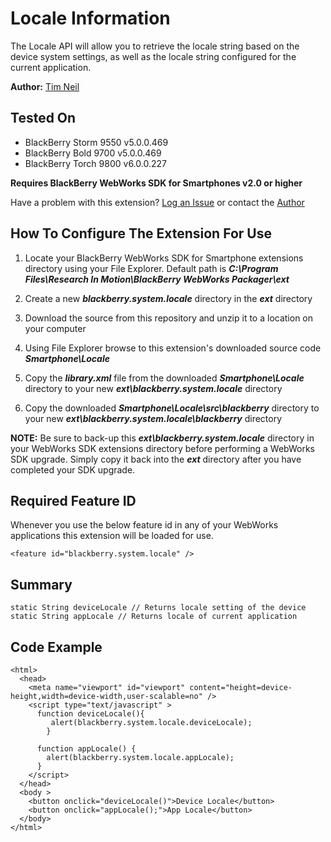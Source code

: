 # Locale Information
The Locale API will allow you to retrieve the locale string based on the device system settings, as well as the locale string configured for the current application.

**Author:** [Tim Neil](https://github.com/tneil)

## Tested On

* BlackBerry Storm 9550 v5.0.0.469
* BlackBerry Bold 9700 v5.0.0.469
* BlackBerry Torch 9800 v6.0.0.227

**Requires BlackBerry WebWorks SDK for Smartphones v2.0 or higher**

Have a problem with this extension?  [Log an Issue](https://github.com/blackberry/WebWorks-Community-APIs/issues) or contact the [Author](https://github.com/tneil)

## How To Configure The Extension For Use

1. Locate your BlackBerry WebWorks SDK for Smartphone extensions directory using your File Explorer.  Default path is _**C:\Program Files\Research In Motion\BlackBerry WebWorks Packager\ext**_

2. Create a new _**blackberry.system.locale**_ directory in the _**ext**_ directory

3. Download the source from this repository and unzip it to a location on your computer

4. Using File Explorer browse to this extension's downloaded source code _**Smartphone\Locale**_

5. Copy the _**library.xml**_ file from the downloaded _**Smartphone\Locale**_ directory to your new _**ext\blackberry.system.locale**_ directory

6. Copy the downloaded _**Smartphone\Locale\src\blackberry**_ directory to your new _**ext\blackberry.system.locale\blackberry**_ directory

**NOTE:** Be sure to back-up this _**ext\blackberry.system.locale**_ directory in your WebWorks SDK extensions directory before performing a WebWorks SDK upgrade. Simply copy it back into the _**ext**_ directory after you have completed your SDK upgrade.

## Required Feature ID
Whenever you use the below feature id in any of your WebWorks applications this extension will be loaded for use.

    <feature id="blackberry.system.locale" />

## Summary

    static String deviceLocale // Returns locale setting of the device
    static String appLocale // Returns locale of current application

## Code Example

    <html>
      <head>
        <meta name="viewport" id="viewport" content="height=device-height,width=device-width,user-scalable=no" />
        <script type="text/javascript" >
          function deviceLocale(){
    	     alert(blackberry.system.locale.deviceLocale);
    		}
    		
    	  function appLocale() {
    		alert(blackberry.system.locale.appLocale);
    	  }
        </script>
      </head>
      <body >
    	<button onclick="deviceLocale()">Device Locale</button>
    	<button onclick="appLocale();">App Locale</button>
      </body>
    </html>

